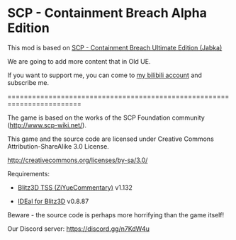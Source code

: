 # SCP - Containment Breach Alpha Edition

This mod is based on [SCP - Containment Breach Ultimate Edition (Jabka)](https://github.com/Jabka666/scpcb-ue-my)

We are going to add more content that in Old UE.

If you want to support me, you can come to [my bilibili account](https://space.bilibili.com/626767336) and subscribe me.

========================================================================

The game is based on the works of the SCP Foundation community (http://www.scp-wiki.net/).

This game and the source code are licensed under Creative Commons Attribution-ShareAlike 3.0 License.

http://creativecommons.org/licenses/by-sa/3.0/

Requirements:

-	[Blitz3D TSS (ZiYueCommentary)](https://github.com/ZiYueCommentary/Blitz3D/releases) v1.132

-	[IDEal for Blitz3D](https://web.archive.org/web/20070704181040/http://www.fungamesfactory.com/download.php?get=IDEalSetup_0.8.87.exe) v0.8.87

Beware - the source code is perhaps more horrifying than the game itself!

Our Discord server: https://discord.gg/n7KdW4u
